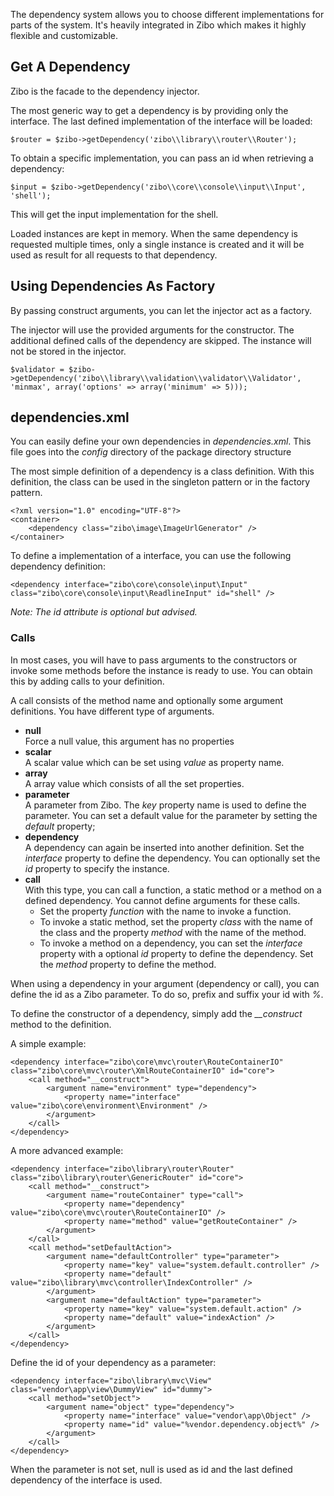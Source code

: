 The dependency system allows you to choose different implementations for parts of the system.
It's heavily integrated in Zibo which makes it highly flexible and customizable.

## Get A Dependency

Zibo is the facade to the dependency injector.

The most generic way to get a dependency is by providing only the interface. 
The last defined implementation of the interface will be loaded:
    
    $router = $zibo->getDependency('zibo\\library\\router\\Router');

To obtain a specific implementation, you can pass an id when retrieving a dependency:

    $input = $zibo->getDependency('zibo\\core\\console\\input\\Input', 'shell');
    
This will get the input implementation for the shell.

Loaded instances are kept in memory.
When the same dependency is requested multiple times, only a single instance is created and it will be used as result for all requests to that dependency.

## Using Dependencies As Factory

By passing construct arguments, you can let the injector act as a factory.

The injector will use the provided arguments for the constructor. 
The additional defined calls of the dependency are skipped.
The instance will not be stored in the injector.

    $validator = $zibo->getDependency('zibo\\library\\validation\\validator\\Validator', 'minmax', array('options' => array('minimum' => 5)));

## dependencies.xml

You can easily define your own dependencies in _dependencies.xml_.
This file goes into the _config_ directory of the package directory structure

The most simple definition of a dependency is a class definition.
With this definition, the class can be used in the singleton pattern or in the factory pattern.

    <?xml version="1.0" encoding="UTF-8"?>
    <container>  
        <dependency class="zibo\image\ImageUrlGenerator" />
    </container>  

To define a implementation of a interface, you can use the following dependency definition: 
    
    <dependency interface="zibo\core\console\input\Input" class="zibo\core\console\input\ReadlineInput" id="shell" />
    
_Note: The id attribute is optional but advised._

### Calls

In most cases, you will have to pass arguments to the constructors or invoke some methods before the instance is ready to use.
You can obtain this by adding calls to your definition.

A call consists of the method name and optionally some argument definitions.
You have different type of arguments.

* __null__  
Force a null value, this argument has no properties
* __scalar__  
A scalar value which can be set using _value_ as property name.
* __array__  
A array value which consists of all the set properties.
* __parameter__  
A parameter from Zibo. The _key_ property name is used to define the parameter. 
You can set a default value for the parameter by setting the _default_ property;
* __dependency__  
A dependency can again be inserted into another definition.
Set the _interface_ property to define the dependency.
You can optionally set the _id_ property to specify the instance.  
* __call__  
With this type, you can call a function, a static method or a method on a defined dependency.
You cannot define arguments for these calls.
    * Set the property _function_ with the name to invoke a function.
    * To invoke a static method, set the property _class_ with the name of the class and the property _method_ with the name of the method.
    * To invoke a method on a dependency, you can set the _interface_ property with a optional _id_ property to define the dependency. Set the _method_ property to define the method.  



When using a dependency in your argument (dependency or call), you can define the id as a Zibo parameter.
To do so, prefix and suffix your id with _%_.
    
To define the constructor of a dependency, simply add the _\_\_construct_ method to the definition.

A simple example:

    <dependency interface="zibo\core\mvc\router\RouteContainerIO" class="zibo\core\mvc\router\XmlRouteContainerIO" id="core">
        <call method="__construct">
            <argument name="environment" type="dependency">
                <property name="interface" value="zibo\core\environment\Environment" />
            </argument>
        </call>
    </dependency>

A more advanced example:

    <dependency interface="zibo\library\router\Router" class="zibo\library\router\GenericRouter" id="core">
        <call method="__construct">
            <argument name="routeContainer" type="call">
                <property name="dependency" value="zibo\core\mvc\router\RouteContainerIO" />
                <property name="method" value="getRouteContainer" />
            </argument>
        </call>
        <call method="setDefaultAction">
            <argument name="defaultController" type="parameter">
                <property name="key" value="system.default.controller" />
                <property name="default" value="zibo\library\mvc\controller\IndexController" />
            </argument>
            <argument name="defaultAction" type="parameter">
                <property name="key" value="system.default.action" />
                <property name="default" value="indexAction" />
            </argument>
        </call>
    </dependency>
    
Define the id of your dependency as a parameter:
 
    <dependency interface="zibo\library\mvc\View" class="vendor\app\view\DummyView" id="dummy">
        <call method="setObject">
            <argument name="object" type="dependency">
                <property name="interface" value="vendor\app\Object" />
                <property name="id" value="%vendor.dependency.object%" />
            </argument>
        </call>
    </dependency>
    
When the parameter is not set, null is used as id and the last defined dependency of the interface is used.